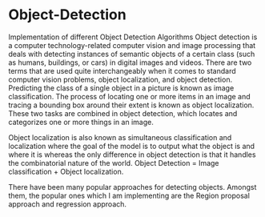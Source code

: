 # Object-Detection
Implementation of different Object Detection Algorithms 
Object detection is a computer technology-related computer vision and image processing that deals with detecting instances of semantic objects of a certain class (such as humans, buildings, or cars) in digital images and videos. There are two terms that are used quite interchangeably when it comes to standard computer vision problems, object localization, and object detection. Predicting the class of a single object in a picture is known as image classification. The process of locating one or more items in an image and tracing a bounding box around their extent is known as object localization. These two tasks are combined in object detection, which locates and categorizes one or more things in an image.

Object localization is also known as simultaneous classification and localization where the goal of the model is to output what the object is and where it is whereas the only difference in object detection is that it handles the combinatorial nature of the world.
Object Detection = Image classification + Object localization.

There have been many popular approaches for detecting objects. Amongst them, the popular ones which I am implementing are the Region proposal approach and regression approach. 
